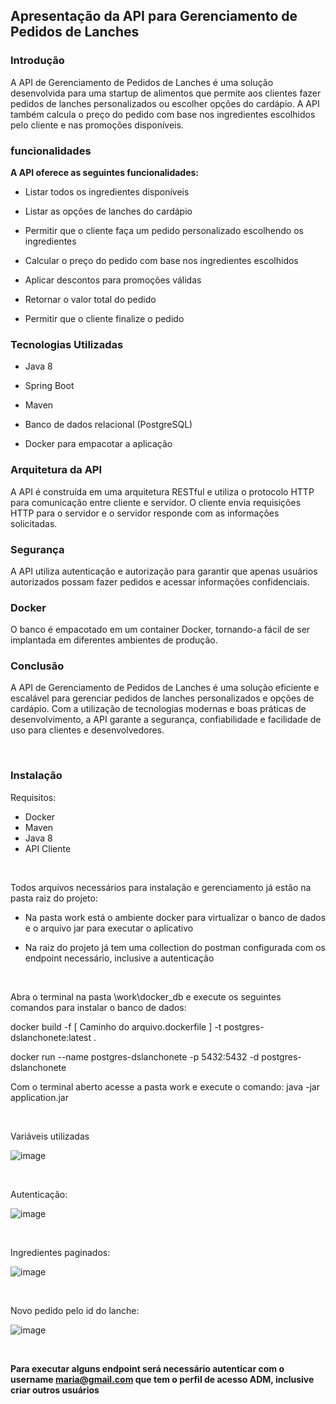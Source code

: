 ## Apresentação da API para Gerenciamento de Pedidos de Lanches


### Introdução

A API de Gerenciamento de Pedidos de Lanches é uma solução desenvolvida para uma startup de alimentos que permite aos clientes fazer pedidos de lanches personalizados ou escolher opções do cardápio. A API também calcula o preço do pedido com base nos ingredientes escolhidos pelo cliente e nas promoções disponíveis.

### funcionalidades

**A API oferece as seguintes funcionalidades:**

- Listar todos os ingredientes disponíveis

- Listar as opções de lanches do cardápio

- Permitir que o cliente faça um pedido personalizado escolhendo os ingredientes

- Calcular o preço do pedido com base nos ingredientes escolhidos

- Aplicar descontos para promoções válidas

- Retornar o valor total do pedido

- Permitir que o cliente finalize o pedido

### Tecnologias Utilizadas

 - Java 8

 - Spring Boot

- Maven

- Banco de dados relacional (PostgreSQL)

- Docker para empacotar a aplicação

### Arquitetura da API

A API é construída em uma arquitetura RESTful e utiliza o protocolo HTTP para comunicação entre cliente e servidor. O cliente envia requisições HTTP para o servidor e o servidor responde com as informações solicitadas.

### Segurança

A API utiliza autenticação e autorização para garantir que apenas usuários autorizados possam fazer pedidos e acessar informações confidenciais.

### Docker

O banco é empacotado em um container Docker, tornando-a fácil de ser implantada em diferentes ambientes de produção.

### Conclusão

A API de Gerenciamento de Pedidos de Lanches é uma solução eficiente e escalável para gerenciar pedidos de lanches personalizados e opções de cardápio. Com a utilização de tecnologias modernas e boas práticas de desenvolvimento, a API garante a segurança, confiabilidade e facilidade de uso para clientes e desenvolvedores.

</br>

### Instalação

Requisitos:

- Docker
- Maven
- Java 8
- API Cliente

</br>

Todos arquivos necessários para instalação e gerenciamento já estão na pasta raiz do projeto:

- Na pasta work está o ambiente docker para virtualizar o banco de dados e o arquivo jar para executar o aplicativo

- Na raiz do projeto já tem uma collection do postman configurada com os endpoint necessário, inclusive a autenticação

</br>

Abra o terminal na pasta \work\docker_db e execute os seguintes comandos para instalar o banco de dados:

docker build -f [ Caminho do arquivo.dockerfile ] -t postgres-dslanchonete:latest .

docker run --name postgres-dslanchonete -p 5432:5432 -d postgres-dslanchonete

Com o terminal aberto acesse a pasta work e execute o comando: java -jar application.jar

</br>

Variáveis utilizadas

![image](https://user-images.githubusercontent.com/84253307/225777315-7f62bd10-9663-4111-9151-95fd3f46083d.png)


</br>

Autenticação:

![image](https://user-images.githubusercontent.com/84253307/225777389-be844561-3fce-4195-b9a5-bb8a5cb30fb3.png)

</br>

Ingredientes paginados:

![image](https://user-images.githubusercontent.com/84253307/225777492-fde40186-2b3f-4960-a402-aadfa6c335f3.png)

</br>

Novo pedido pelo id do lanche:

![image](https://user-images.githubusercontent.com/84253307/225777763-62bc8f00-9fe2-4206-a9fd-3653c641c530.png)


<br>

**Para executar alguns endpoint será necessário autenticar com o username maria@gmail.com que tem o perfil de acesso ADM, inclusive criar outros usuários**



</br>
















